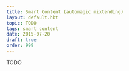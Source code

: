 ```yaml
---
title: Smart Content (automagic mixtending)
layout: default.hbt
topic: TODO
tags: smart content
date: 2015-07-20
draft: true
order: 999
---
```


TODO
